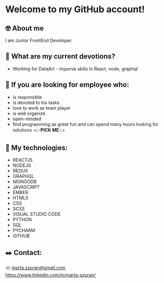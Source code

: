 # Welcome to my GitHub account! 

## :nerd_face: About me

I am Junior FrontEnd Developer.

## :blue_heart: What are my current devotions?
* Working for DataArt - imporve skills in React, node, graphql

## :muscle: If you are looking for employee who:
* is responsible
* is devoted to his tasks
* love to work as team player
* is well organize
* open-minded
* find programming as great fun and can spend many hours looking for solutions 
        -:point_right:__PICK ME__:point_left:

## :hammer: My technologies:

* REACTJS
* NODEJS
* REDUX
* GRAPHQL
* MONGODB
* JAVASCRIPT
* EMBER
* HTML5
* CSS
* SCSS
* VISUAL STUDIO CODE
* PYTHON
* SQL
* PYCHARM
* GITHUB

## :black_nib: Contact:
:envelope: marta.szuran@gmail.com      
https://www.linkedin.com/in/marta-szuran/

